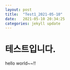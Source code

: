 ```yaml
---
layout: post
title:  "Test1_2021-05-10"
date:   2021-05-10 20:34:25
categories: jekyll update
---
```


# 테스트입니다.

hello world~~!!
